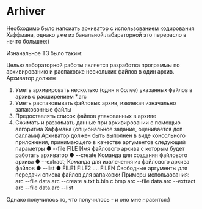# Arhiver
Необходимо было напсиать архиватор с использованием кодирования Хаффмана, однако уже из банальной 
лабараторной это перерасло в нечто большее:)

Изначальное ТЗ было таким:

Целью лабораторной работы является разработка программы по архивированию и распаковке нескольких файлов в один архив. Архиватор должен
1. Уметь архивировать несколько (один и более) указанных файлов в архив с расширением *.arc
2. Уметь распаковывать файловых архив, извлекая изначально запаковонные файлы
3. Предоставлять список файлов упакованных в архиве
4. Сжимать и разжимать данные при архивировании с помощью алгоритма Хаффмана (опциональное задание, оценивается доп баллами)
Архиватор должен быть выполнен в виде консольного приложения,
принимающего в качестве аргументов следующий параметры
● --file FILE
Имя файлового архива с которым будет работать архиватор
● --create
Команда для создания файлового архива
● --extract;
Команда для извлечения из файлового архива файлов
● --list
● FILE1 FILE2 .... FILEN
Свободные аргументы для передачи списка файлов для запаковки
Примеры использования:
arc --file data.arc --create a.txt b.bin c.bmp arc --file data.arc --extract
arc --file data.arc --list

Однако получилось то, что получилось - и оно мне нравится:)
